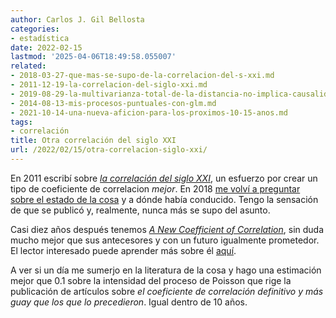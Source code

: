 ```yaml
---
author: Carlos J. Gil Bellosta
categories:
- estadística
date: 2022-02-15
lastmod: '2025-04-06T18:49:58.055007'
related:
- 2018-03-27-que-mas-se-supo-de-la-correlacion-del-s-xxi.md
- 2011-12-19-la-correlacion-del-siglo-xxi.md
- 2019-08-29-la-multivarianza-total-de-la-distancia-no-implica-causalidad.md
- 2014-08-13-mis-procesos-puntuales-con-glm.md
- 2021-10-14-una-nueva-aficion-para-los-proximos-10-15-anos.md
tags:
- correlación
title: Otra correlación del siglo XXI
url: /2022/02/15/otra-correlacion-siglo-xxi/
---
```


En 2011 escribí sobre [_la correlación del siglo XXI_](https://www.datanalytics.com/2011/12/19/la-correlacion-del-siglo-xxi/), un esfuerzo por crear un tipo de coeficiente de correlacion _mejor_. En 2018 [me volví a preguntar sobre el estado de la cosa](https://www.datanalytics.com/2018/03/27/que-mas-se-supo-de-la-correlacion-del-s-xxi/) y a dónde había conducido. Tengo la sensación de que se publicó y, realmente, nunca más se supo del asunto.

Casi diez años después tenemos [_A New Coefficient of Correlation_](https://arxiv.org/abs/1909.10140), sin duda mucho mejor que sus antecesores y con un futuro igualmente prometedor. El lector interesado puede aprender más sobre él [aquí](https://win-vector.com/2021/12/29/exploring-the-xi-correlation-coefficient/).

A ver si un día me sumerjo en la literatura de la cosa y hago una estimación mejor que 0.1 sobre la intensidad del proceso de Poisson que rige la publicación de artículos sobre _el coeficiente de correlación definitivo y más guay que los que lo precedieron_. Igual dentro de 10 años.